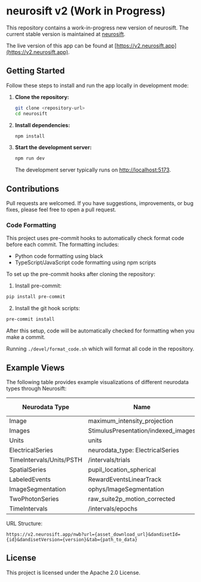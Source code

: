 # neurosift v2 (Work in Progress)

This repository contains a work-in-progress new version of neurosift. The current stable version is maintained at [neurosift](https://github.com/flatironinstitute/neurosift).

The live version of this app can be found at [https://v2.neurosift.app](https://v2.neurosift.app).

## Getting Started

Follow these steps to install and run the app locally in development mode:

1. **Clone the repository:**
   ```bash
   git clone <repository-url>
   cd neurosift
   ```

2. **Install dependencies:**
   ```bash
   npm install
   ```

3. **Start the development server:**
   ```bash
   npm run dev
   ```
   The development server typically runs on [http://localhost:5173](http://localhost:5173).

## Contributions

Pull requests are welcomed. If you have suggestions, improvements, or bug fixes, please feel free to open a pull request.

### Code Formatting

This project uses pre-commit hooks to automatically check format code before each commit. The formatting includes:
- Python code formatting using black
- TypeScript/JavaScript code formatting using npm scripts

To set up the pre-commit hooks after cloning the repository:

1. Install pre-commit:
```bash
pip install pre-commit
```

2. Install the git hook scripts:
```bash
pre-commit install
```

After this setup, code will be automatically checked for formatting when you make a commit.

Running `./devel/format_code.sh` which will format all code in the repository.

## Example Views

The following table provides example visualizations of different neurodata types through Neurosift:

| Neurodata Type | Name | Dandiset ID | Example Link |
|----------------|------|-------------|----------|
| Image | maximum_intensity_projection | 000728 | [View](http://v2.neurosift.app/nwb?url=https://api.dandiarchive.org/api/assets/f02db27e-82eb-41dd-865a-a08bb41491da/download/&dandisetId=000728&dandisetVersion=0.240827.1809&tab=/processing/ophys/SummaryImages/maximum_intensity_projection) |
| Images | StimulusPresentation/indexed_images | 000673 | [View](https://v2.neurosift.app/nwb?url=https://api.dandiarchive.org/api/assets/65a7e913-45c7-48db-bf19-b9f5e910110a/download/&dandisetId=000673&dandisetVersion=0.250122.0110&tab=/stimulus/presentation/StimulusPresentation/indexed_images) |
| Units | units | 000409 | [View](https://v2.neurosift.app/nwb?url=https://api.dandiarchive.org/api/assets/37ca1798-b14c-4224-b8f0-037e27725336/download/&dandisetId=000409&dandisetVersion=draft&tab=/units) |
| ElectricalSeries | neurodata_type: ElectricalSeries | 000409 | [View](https://v2.neurosift.app/nwb?url=https://api.dandiarchive.org/api/assets/37ca1798-b14c-4224-b8f0-037e27725336/download/&dandisetId=000409&dandisetVersion=draft&tab=/acquisition/ElectricalSeriesAp) |
| TimeIntervals/Units/PSTH | /intervals/trials | 000409 | [View](https://v2.neurosift.app/nwb?url=https://api.dandiarchive.org/api/assets/37ca1798-b14c-4224-b8f0-037e27725336/download/&dandisetId=000409&dandisetVersion=draft&tab=view:PSTH%7C/intervals/trials^/units) |
| SpatialSeries | pupil_location_spherical | 000728 | [View](https://v2.neurosift.app/nwb?url=https://api.dandiarchive.org/api/assets/a081de4c-ba98-4ba1-b828-9a8b0eeaccfd/download/&dandisetId=000728&dandisetVersion=0.240827.1809&tab=/processing/behavior/CompassDirection/pupil_location_spherical) |
| LabeledEvents | RewardEventsLinearTrack | 000568 | [View](https://v2.neurosift.app/nwb?url=https://api.dandiarchive.org/api/assets/72bebc59-e73e-4d6b-b4ab-086d054583d6/download/&dandisetId=000568&dandisetVersion=0.230705.1633&tab=/processing/behavior/RewardEventsLinearTrack) |
| ImageSegmentation | ophys/ImageSegmentation | - | [View](https://v2.neurosift.app/nwb?url=https://dandiarchive.s3.amazonaws.com/blobs/368/fa7/368fa71e-4c93-4f7e-af15-06776ca07f34&tab=/processing/ophys/ImageSegmentation) |
| TwoPhotonSeries | raw_suite2p_motion_corrected | 000871 | [View](https://v2.neurosift.app/nwb?url=https://api.dandiarchive.org/api/assets/89256db6-8926-451f-b51f-8a7ae7c3c1f8/download/&dandisetId=000871&dandisetVersion=draft&tab=/acquisition/raw_suite2p_motion_corrected) |
| TimeIntervals | /intervals/epochs | 000954 | [View](https://v2.neurosift.app/nwb?url=https://api.dandiarchive.org/api/assets/dd1bdcf3-5430-4037-ad4a-1727004d38d2/download/&dandisetId=000954&dandisetVersion=draft&tab=/intervals/epochs) |

URL Structure:
```
https://v2.neurosift.app/nwb?url={asset_download_url}&dandisetId={id}&dandisetVersion={version}&tab={path_to_data}
```

## License

This project is licensed under the Apache 2.0 License.
